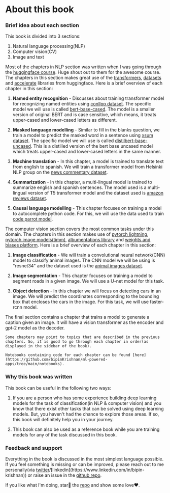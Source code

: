 # About this book

### Brief idea about each section

This book is divided into 3 sections:

1. Natural language processing(NLP)
2. Computer vision(CV)
3. Image and text

Most of the chapters in NLP section was written when I was going through the [huggingface course](https://huggingface.co/course/). Huge shout out to them for the awesome course. The chapters in this section makes great use of the [transformers](https://github.com/huggingface/transformers), [datasets](https://github.com/huggingface/datasets) and [accelerate](https://github.com/huggingface/accelerate) libraries from huggingface. Here is a brief overview of each chapter in this section:

1. **Named entity recognition** - Discusses about training transformer model for recognizing named entities using [conllpp dataset](https://huggingface.co/datasets/conllpp). The specific model we will use is called [bert-base-cased](https://huggingface.co/bert-base-cased). The model is a smaller version of original BERT and is case sensitive, which means, it treats upper-cased and lower-cased letters as different.

2. **Masked language modelling** - Similar to fill in the blanks question, we train a model to predict the masked word in a sentence using [xsum dataset](https://huggingface.co/datasets/xsum). The specific model we will use is called [distilbert-base-uncased](https://huggingface.co/distilbert-base-uncased). This is a distilled version of the bert base uncased model which treats upper-cased and lower-cased letters in the same manner.

3. **Machine translation** - In this chapter, a model is trained to translate text from english to spanish. We will train a transformer model from Helsinki NLP group on the [news commentary dataset](https://huggingface.co/datasets/news_commentary). 

4. **Summarization** - In this chapter, a multi-lingual model is trained to summarize english and spanish sentences. The model used is a multi-lingual version of T5 transformer model and the dataset used is [amazon reviews dataset](https://huggingface.co/datasets/amazon_reviews_multi).

5. **Causal language modelling** - This chapter focuses on training a model to autocomplete python code. For this, we will use the data used to train [code parrot model](https://huggingface.co/lvwerra/codeparrot).

The computer vision section covers the most common tasks under this domain. The chapters in this section makes use of [pytorch lightning](https://github.com/PyTorchLightning/pytorch-lightning), [pytorch image models(timm)](https://github.com/rwightman/pytorch-image-models), [albumentations library](https://albumentations.ai/) and [weights and biases platform](https://wandb.ai/). Here is a brief overview of each chapter in this section:

1. **Image classification** - We will train a convolutional neural network(CNN) model to classify animal images. The CNN model we will be using is "resnet34" and the dataset used is the [animal images dataset](https://www.kaggle.com/datasets/lasaljaywardena/animal-images-dataset).

2. **Image segmentation** - This chapter focuses on training a model to segment roads in a given image. We will use a U-net model for this task.

3. **Object detection** - In this chapter we will focus on detecting cars in an image. We will predict the coordinates corresponding to the bounding box that encloses the cars in the image. For this task, we will use faster-rcnn model.

The final section contains a chapter that trains a model to generate a caption given an image. It will have a vision transformer as the encoder and gpt-2 model as the decoder. 

```{note}
Some chapters may point to topics that are described in the previous chapters. So, it is good to go through each chapter in order(as displayed in the sidebar of the book).

Notebooks containing code for each chapter can be found [here](https://github.com/bipinKrishnan/ml-powered-apps/tree/main/notebooks).
```

### Why this book was written

This book can be useful in the following two ways:

1. If you are a person who has some experience building deep learning models for the task of classification(in NLP & computer vision) and you know that there exist other tasks that can be solved using deep learning models. But, you haven't had the chance to explore those areas. If so, this book will definitely help you in your journey.

2. This book can also be used as a reference book while you are training models for any of the task discussed in this book.

### Feedback and support

Everything in the book is discussed in the most simplest language possible. If you feel something is missing or can be improved, please reach out to me personally(via [twitter](https://twitter.com/bkrish_)/[linkedin](https://www.linkedin.com/in/bipin-krishnan)) or raise an issue in the [github repo](https://github.com/bipinKrishnan/ml-powered-apps/issues).

If you like what I'm doing, star🌟 the [repo](https://github.com/bipinKrishnan/ml-powered-apps) and show some love❤️. 



